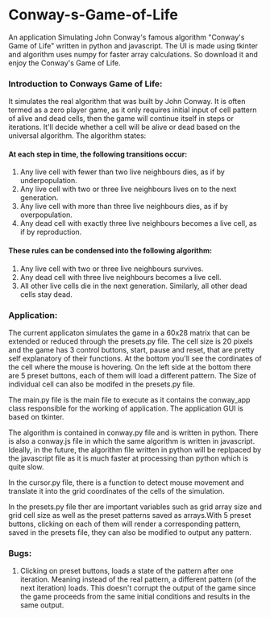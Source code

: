 # Conway-s-Game-of-Life
An application Simulating John Conway's famous algorithm "Conway's Game of Life" written in python and javascript. The UI is made using tkinter and algorithm uses numpy for faster array calculations. So download it and enjoy the Conway's Game of Life.

### Introduction to Conways Game of Life:
It simulates the real algorithm that was built by John Conway.  It is often termed as a zero player game, as it only requires initial input of cell pattern of alive and dead cells, then the game will continue itself in steps or iterations. It'll decide whether a cell will be alive or dead based on the universal algorithm. The algorithm states:

#### At each step in time, the following transitions occur:
1. Any live cell with fewer than two live neighbours dies, as if by underpopulation.
2. Any live cell with two or three live neighbours lives on to the next generation.
3. Any live cell with more than three live neighbours dies, as if by overpopulation.
4. Any dead cell with exactly three live neighbours becomes a live cell, as if by reproduction.

#### These rules can be condensed into the following algorithm:

1. Any live cell with two or three live neighbours survives.
2. Any dead cell with three live neighbours becomes a live cell.
3. All other live cells die in the next generation. Similarly, all other dead cells stay dead.



### Application:
The current applicaton simulates the game in a 60x28 matrix that can be extended or reduced through the presets.py file. The cell size is 20 pixels and the game has 3 control buttons, start, pause and reset, that are pretty self explanatory of their functions. At the bottom you'll see the cordinates of the cell where the mouse is hovering. On the left side at the bottom there are 5 preset buttons, each of them will load a different pattern. The Size of individual cell can also be modifed in the presets.py file.

The main.py file  is the main file to execute as it contains the conway_app class responsible for the working of application. The application GUI is based on tkinter.

The algorithm is contained in conway.py file and is written in python. There is also a conway.js file in which the same algorithm is written in javascript. Ideally, in the future, the algorithm file written in python will be replpaced by the javascript file as it is much faster at processing than python which is quite slow.

In the cursor.py file, there is a function to detect mouse movement and translate it into the grid coordinates of the cells of the simulation.

In the presets.py file ther are important variables such as grid array size and grid cell size as well as the preset patterns saved as arrays.With 5 preset buttons, clicking on each of them will render a corresponding pattern, saved in the presets file, they can also be modified to output any pattern.



### Bugs:
1. Clicking on preset buttons, loads a state of the pattern after one iteration. Meaning instead of the real pattern, a different pattern (of the next iteration) loads. This doesn't corrupt the output of the game since the game proceeds from the same initial conditions and results in the same output.
